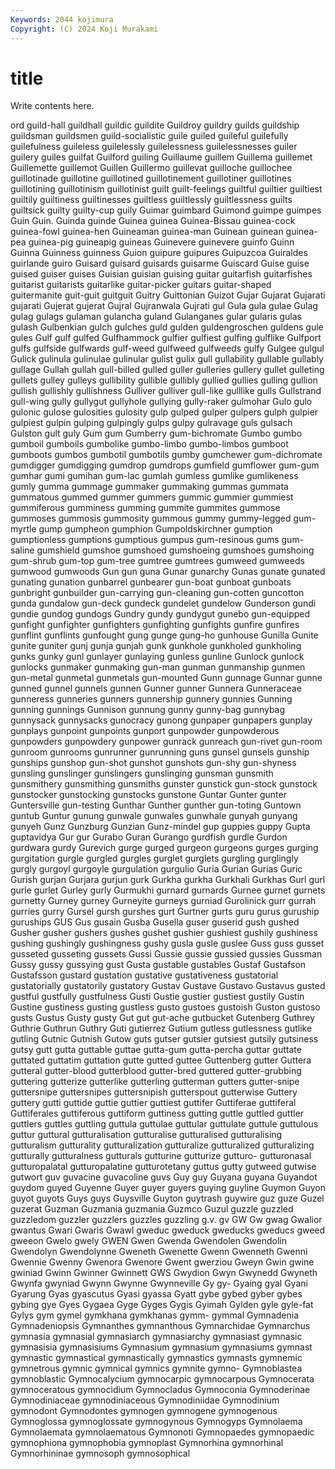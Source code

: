 ```yaml
---
Keywords: 2044 kojimura
Copyright: (C) 2024 Koji Murakami
---
```


# title

Write contents here.



ord guild-hall guildhall guildic guildite
Guildroy guildry guilds guildship guildsman guildsmen guild-socialistic guile guiled guileful
guilefully guilefulness guileless guilelessly guilelessness guilelessnesses guiler guilery guiles guilfat
Guilford guiling Guillaume guillem Guillema guillemet Guillemette guillemot Guillen Guillermo
guillevat guilloche guillochee guillotinade guillotine guillotined guillotinement guillotiner guillotines guillotining
guillotinism guillotinist guilt guilt-feelings guiltful guiltier guiltiest guiltily guiltiness guiltinesses
guiltless guiltlessly guiltlessness guilts guiltsick guilty guilty-cup guily Guimar guimbard
Guimond guimpe guimpes Guin Guin. Guinda guinde Guinea guinea Guinea-Bissau
guinea-cock guinea-fowl guinea-hen Guineaman guinea-man Guinean guinean guinea-pea guinea-pig guineapig
guineas Guinevere guinevere guinfo Guinn Guinna Guinness guinness Guion guipure
guipures Guipuzcoa Guiraldes guirlande guiro Guisard guisard guisards guisarme Guiscard
Guise guise guised guiser guises Guisian guisian guising guitar guitarfish
guitarfishes guitarist guitarists guitarlike guitar-picker guitars guitar-shaped guitermanite guit-guit guitguit
Guitry Guittonian Guizot Gujar Gujarat Gujarati gujarati Gujerat gujerat Gujral
Gujranwala Gujrati gul Gula gula gulae Gulag gulag gulags gulaman
gulancha guland Gulanganes gular gularis gulas gulash Gulbenkian gulch gulches
guld gulden guldengroschen guldens gule gules Gulf gulf gulfed Gulfhammock
gulfier gulfiest gulfing gulflike Gulfport gulfs gulfside gulfwards gulf-weed gulfweed
gulfweeds gulfy Gulgee gulgul Gulick gulinula gulinulae gulinular gulist gulix
gull gullability gullable gullably gullage Gullah gullah gull-billed gulled guller
gulleries gullery gullet gulleting gullets gulley gulleys gullibility gullible gullibly
gullied gullies gulling gullion gullish gullishly gullishness Gulliver gulliver gull-like
gulllike gulls Gullstrand gull-wing gully gullygut gullyhole gullying gully-raker gulmohar
Gulo gulo gulonic gulose gulosities gulosity gulp gulped gulper gulpers
gulph gulpier gulpiest gulpin gulping gulpingly gulps gulpy gulravage guls
gulsach Gulston gult guly Gum gum Gumberry gum-bichromate Gumbo gumbo
gumboil gumboils gumbolike gumbo-limbo gumbo-limbos gumboot gumboots gumbos gumbotil gumbotils
gumby gumchewer gum-dichromate gumdigger gumdigging gumdrop gumdrops gumfield gumflower gum-gum
gumhar gumi gumihan gum-lac gumlah gumless gumlike gumlikeness gumly gumma
gummage gummaker gummaking gummas gummata gummatous gummed gummer gummers gummic
gummier gummiest gummiferous gumminess gumming gummite gummites gummose gummoses gummosis
gummosity gummous gummy gummy-legged gum-myrtle gump gumpheon gumphion Gumpoldskirchner gumption
gumptionless gumptions gumptious gumpus gum-resinous gums gum-saline gumshield gumshoe gumshoed
gumshoeing gumshoes gumshoing gum-shrub gum-top gum-tree gumtree gumtrees gumweed gumweeds
gumwood gumwoods Gun gun guna Gunar gunarchy Gunas gunate gunated
gunating gunation gunbarrel gunbearer gun-boat gunboat gunboats gunbright gunbuilder gun-carrying
gun-cleaning gun-cotten guncotton gunda gundalow gun-deck gundeck gundelet gundelow Gunderson
gundi gundie gundog gundogs Gundry gundy gundygut gunebo gun-equipped gunfight
gunfighter gunfighters gunfighting gunfights gunfire gunfires gunflint gunflints gunfought gung
gunge gung-ho gunhouse Gunilla Gunite gunite guniter gunj gunja gunjah
gunk gunkhole gunkholed gunkholing gunks gunky gunl gunlayer gunlaying gunless
gunline Gunlock gunlock gunlocks gunmaker gunmaking gun-man gunman gunmanship gunmen
gun-metal gunmetal gunmetals gun-mounted Gunn gunnage Gunnar gunne gunned gunnel
gunnels gunnen Gunner gunner Gunnera Gunneraceae gunneress gunneries gunners gunnership
gunnery gunnies Gunning gunning gunnings Gunnison gunnung gunny gunny-bag gunnybag
gunnysack gunnysacks gunocracy gunong gunpaper gunpapers gunplay gunplays gunpoint gunpoints
gunport gunpowder gunpowderous gunpowders gunpowdery gunpower gunrack gunreach gun-rivet gun-room
gunroom gunrooms gunrunner gunrunning guns gunsel gunsels gunship gunships gunshop
gun-shot gunshot gunshots gun-shy gun-shyness gunsling gunslinger gunslingers gunslinging gunsman
gunsmith gunsmithery gunsmithing gunsmiths gunster gunstick gun-stock gunstock gunstocker gunstocking
gunstocks gunstone Guntar Gunter gunter Guntersville gun-testing Gunthar Gunther gunther
gun-toting Guntown guntub Guntur gunung gunwale gunwales gunwhale gunyah gunyang
gunyeh Gunz Gunzburg Gunzian Gunz-mindel gup guppies guppy Gupta guptavidya
Gur gur Gurabo Guran Gurango gurdfish gurdle Gurdon gurdwara gurdy
Gurevich gurge gurged gurgeon gurgeons gurges gurging gurgitation gurgle gurgled
gurgles gurglet gurglets gurgling gurglingly gurgly gurgoyl gurgoyle gurgulation gurgulio
Guria Gurian Gurias Guric Gurish gurjan Gurjara gurjun gurk Gurkha
gurkha Gurkhali Gurkhas Gurl gurl gurle gurlet Gurley gurly Gurmukhi
gurnard gurnards Gurnee gurnet gurnets gurnetty Gurney gurney Gurneyite gurneys
gurniad Gurolinick gurr gurrah gurries gurry Gursel gursh gurshes gurt
Gurtner gurts guru gurus guruship guruships GUS Gus gusain Gusba
Gusella guser guserid gush gushed Gusher gusher gushers gushes gushet
gushier gushiest gushily gushiness gushing gushingly gushingness gushy gusla gusle
guslee Guss guss gusset gusseted gusseting gussets Gussi Gussie gussie
gussied gussies Gussman Gussy gussy gussying gust Gusta gustable gustables
Gustaf Gustafson Gustafsson gustard gustation gustative gustativeness gustatorial gustatorially gustatorily
gustatory Gustav Gustave Gustavo Gustavus gusted gustful gustfully gustfulness Gusti
Gustie gustier gustiest gustily Gustin Gustine gustiness gusting gustless gusto
gustoes gustoish Guston gustoso gusts Gustus Gusty gusty Gut gut
gut-ache gutbucket Gutenberg Guthrey Guthrie Guthrun Guthry Guti gutierrez Gutium
gutless gutlessness gutlike gutling Gutnic Gutnish Gutow guts gutser gutsier
gutsiest gutsily gutsiness gutsy gutt gutta guttable guttae gutta-gum gutta-percha
guttar guttate guttated guttatim guttation gutte gutted guttee Guttenberg gutter
Guttera gutteral gutter-blood gutterblood gutter-bred guttered gutter-grubbing guttering gutterize gutterlike
gutterling gutterman gutters gutter-snipe guttersnipe guttersnipes guttersnipish gutterspout gutterwise Guttery
guttery gutti guttide guttie guttier guttiest guttifer Guttiferae guttiferal Guttiferales
guttiferous guttiform guttiness gutting guttle guttled guttler guttlers guttles guttling
guttula guttulae guttular guttulate guttule guttulous guttur guttural gutturalisation gutturalise
gutturalised gutturalising gutturalism gutturality gutturalization gutturalize gutturalized gutturalizing gutturally gutturalness
gutturals gutturine gutturize gutturo- gutturonasal gutturopalatal gutturopalatine gutturotetany guttus gutty
gutweed gutwise gutwort guv guvacine guvacoline guvs Guy guy Guyana
guyana Guyandot guydom guyed Guyenne Guyer guyer guyers guying guyline
Guymon Guyon guyot guyots Guys guys Guysville Guyton guytrash guywire
guz guze Guzel guzerat Guzman Guzmania guzmania Guzmco Guzul guzzle
guzzled guzzledom guzzler guzzlers guzzles guzzling g.v. gv GW Gw
gwag Gwalior gwantus Gwari Gwaris Gwawl gweduc gweduck gweducks gweducs
gweed gweeon Gwelo gwely GWEN Gwen Gwenda Gwendolen Gwendolin Gwendolyn
Gwendolynne Gweneth Gwenette Gwenn Gwenneth Gwenni Gwennie Gwenny Gwenora Gwenore
Gwent gwerziou Gweyn Gwin gwine gwiniad Gwinn Gwinner Gwinnett GWS
Gwydion Gwyn Gwynedd Gwyneth Gwynfa gwyniad Gwynn Gwynne Gwynneville Gy
gy- Gyaing gyal Gyani Gyarung Gyas gyascutus Gyasi gyassa Gyatt
gybe gybed gyber gybes gybing gye Gyes Gygaea Gyge Gyges
Gygis Gyimah Gylden gyle gyle-fat Gylys gym gymel gymkhana gymkhanas
gymm- gymmal Gymnadenia Gymnadeniopsis Gymnanthes gymnanthous Gymnarchidae Gymnarchus gymnasia gymnasial
gymnasiarch gymnasiarchy gymnasiast gymnasic gymnasisia gymnasisiums Gymnasium gymnasium gymnasiums gymnast
gymnastic gymnastical gymnastically gymnastics gymnasts gymnemic gymnetrous gymnic gymnical gymnics
gymnite gymno- Gymnoblastea gymnoblastic Gymnocalycium gymnocarpic gymnocarpous Gymnocerata gymnoceratous gymnocidium
Gymnocladus Gymnoconia Gymnoderinae Gymnodiniaceae gymnodiniaceous Gymnodiniidae Gymnodinium gymnodont Gymnodontes gymnogen
gymnogene gymnogenous Gymnoglossa gymnoglossate gymnogynous Gymnogyps Gymnolaema Gymnolaemata gymnolaematous Gymnonoti
Gymnopaedes gymnopaedic gymnophiona gymnophobia gymnoplast Gymnorhina gymnorhinal Gymnorhininae gymnosoph gymnosophical
